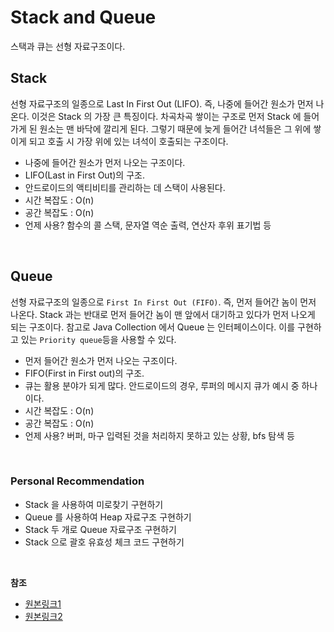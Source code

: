 # Stack and Queue

스택과 큐는 선형 자료구조이다.

## Stack

선형 자료구조의 일종으로 Last In First Out (LIFO). 즉, 나중에 들어간 원소가 먼저 나온다. 이것은 Stack 의 가장 큰 특징이다. 차곡차곡 쌓이는 구조로 먼저 Stack 에 들어가게 된 원소는 맨 바닥에 깔리게 된다. 그렇기 때문에 늦게 들어간 녀석들은 그 위에 쌓이게 되고 호출 시 가장 위에 있는 녀석이 호출되는 구조이다.

* 나중에 들어간 원소가 먼저 나오는 구조이다.
* LIFO(Last in First Out)의 구조.
* 안드로이드의 액티비티를 관리하는 데 스택이 사용된다.
* 시간 복잡도 : O(n)
* 공간 복잡도 : O(n)
* 언제 사용? 함수의 콜 스택, 문자열 역순 출력, 연산자 후위 표기법 등

<br/>

## Queue

선형 자료구조의 일종으로 `First In First Out (FIFO)`. 즉, 먼저 들어간 놈이 먼저 나온다. Stack 과는 반대로 먼저 들어간 놈이 맨 앞에서 대기하고 있다가 먼저 나오게 되는 구조이다. 참고로 Java Collection 에서 Queue 는 인터페이스이다. 이를 구현하고 있는 `Priority queue`등을 사용할 수 있다.

* 먼저 들어간 원소가 먼저 나오는 구조이다.
* FIFO(First in First out)의 구조.
* 큐는 활용 분야가 되게 많다. 안드로이드의 경우, 루퍼의 메시지 큐가 예시 중 하나이다.
* 시간 복잡도 : O(n)
* 공간 복잡도 : O(n)
* 언제 사용? 버퍼, 마구 입력된 것을 처리하지 못하고 있는 상황, bfs 탐색 등

<br/>

### Personal Recommendation

* Stack 을 사용하여 미로찾기 구현하기
* Queue 를 사용하여 Heap 자료구조 구현하기
* Stack 두 개로 Queue 자료구조 구현하기
* Stack 으로 괄호 유효성 체크 코드 구현하기

<br/>

**참조**

* [원본링크1](https://github.com/JaeYeopHan/Interview_Question_for_Beginner/tree/master/DataStructure#stack-and-queue)
* [원본링크2](https://github.com/WooVictory/Ready-For-Tech-Interview/blob/master/Data%20Structure/%5BData%20Structure%5D%20Stack%EA%B3%BC%20Queue.md)